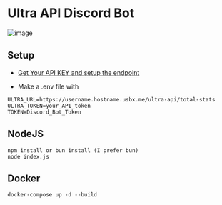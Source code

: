 # Ultra API Discord Bot

![image](https://github.com/user-attachments/assets/69756e0f-1b47-4f14-82c6-b4a58e7fdb3f)


## Setup

* [Get Your API KEY and setup the endpoint](https://docs.ultra.cc/unofficial-ssh-utilities/storagetraffic-api-endpoint)

* Make a .env file with 
```
ULTRA_URL=https://username.hostname.usbx.me/ultra-api/total-stats
ULTRA_TOKEN=your_API_token
TOKEN=Discord_Bot_Token
```

## NodeJS
```
npm install or bun install (I prefer bun)
node index.js
```

## Docker
```
docker-compose up -d --build
```
